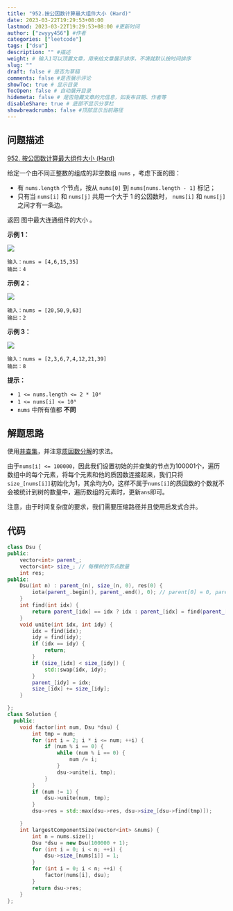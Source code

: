 ```yaml
---
title: "952.按公因数计算最大组件大小 (Hard)"
date: 2023-03-22T19:29:53+08:00
lastmod: 2023-03-22T19:29:53+08:00 #更新时间
author: ["zwyyy456"] #作者
categories: ["leetcode"]
tags: ["dsu"]
description: "" #描述
weight: # 输入1可以顶置文章，用来给文章展示排序，不填就默认按时间排序
slug: ""
draft: false # 是否为草稿
comments: false #是否展示评论
showToc: true # 显示目录
TocOpen: false # 自动展开目录
hidemeta: false # 是否隐藏文章的元信息，如发布日期、作者等
disableShare: true # 底部不显示分享栏
showbreadcrumbs: false #顶部显示当前路径
---
```

## 问题描述
[952. 按公因数计算最大组件大小 (Hard)](https://leetcode.com/problems/largest-component-size-by-common-factor/)

给定一个由不同正整数的组成的非空数组 `nums` ，考虑下面的图：

- 有 `nums.length` 个节点，按从 `nums[0]` 到 `nums[nums.length - 1]`
标记；
- 只有当 `nums[i]` 和 `nums[j]` 共用一个大于 1 的公因数时， `nums[i]` 和
`nums[j]` 之间才有一条边。

返回 图中最大连通组件的大小 。

**示例 1：**

![](https://pic-upyun.zwyyy456.tech/smms/2023-12-26-065527.png)

```
输入：nums = [4,6,15,35]
输出：4

```

**示例 2：**

![](https://pic-upyun.zwyyy456.tech/smms/2023-12-26-065528.png)

```
输入：nums = [20,50,9,63]
输出：2

```

**示例 3：**

![](https://pic-upyun.zwyyy456.tech/smms/2023-12-26-65531.png)

```
输入：nums = [2,3,6,7,4,12,21,39]
输出：8

```

**提示：**

- `1 <= nums.length <= 2 * 10⁴`
- `1 <= nums[i] <= 10⁵`
- `nums` 中所有值都 **不同**

## 解题思路
使用[并查集](https://blog.zwyyy456.tech/zh/posts/tech/dsu-oi-wiki/)，并注意[质因数分解](https://blog.zwyyy456.tech/zh/posts/tech/prime_factorization/)的求法。

由于`nums[i] <= 100000`，因此我们设置初始的并查集的节点为$100001$个，遍历数组中的每个元素，将每个元素和他的质因数连接起来，我们只将`size_[nums[i]]`初始化为1，其余均为0，这样不属于`nums[i]`的质因数的个数就不会被统计到树的数量中，遍历数组的元素时，更新`ans`即可。

注意，由于时间复杂度的要求，我们需要压缩路径并且使用启发式合并。

## 代码
```cpp
class Dsu {
public:
    vector<int> parent_;
    vector<int> size_; // 每棵树的节点数量
    int res;
public:
    Dsu(int n) : parent_(n), size_(n, 0), res(0) {
        iota(parent_.begin(), parent_.end(), 0); // parent[0] = 0, parent[1] = 1, 依次类推
    }
    int find(int idx) {
        return parent_[idx] == idx ? idx : parent_[idx] = find(parent_[idx]); 
    } 
    void unite(int idx, int idy) {
        idx = find(idx);
        idy = find(idy);
        if (idx == idy) {
            return;
        }
        if (size_[idx] < size_[idy]) {
            std::swap(idx, idy);
        }
        parent_[idy] = idx;
        size_[idx] += size_[idy];
    }

};
class Solution {
  public:
    void factor(int num, Dsu *dsu) {
        int tmp = num;
        for (int i = 2; i * i <= num; ++i) {
            if (num % i == 0) {
                while (num % i == 0) {
                    num /= i;
                }
                dsu->unite(i, tmp);
            }
        }
        if (num != 1) {
            dsu->unite(num, tmp);
        }
        dsu->res = std::max(dsu->res, dsu->size_[dsu->find(tmp)]);

    }
    int largestComponentSize(vector<int> &nums) {
        int n = nums.size();
        Dsu *dsu = new Dsu(100000 + 1);
        for (int i = 0; i < n; ++i) {
            dsu->size_[nums[i]] = 1;
        }
        for (int i = 0; i < n; ++i) {
            factor(nums[i], dsu);
        }
        return dsu->res;
    }
};
```

